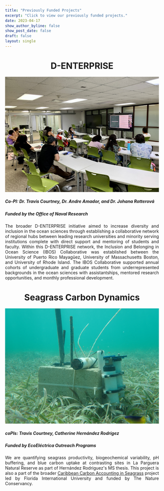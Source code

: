 ```yaml
---
title: "Previously Funded Projects"
excerpt: "Click to view our previously funded projects."
date: 2023-04-17
show_author_byline: false
show_post_date: false
draft: false
layout: single
---
```


<div style="text-align: center;">

# D-ENTERPRISE


<img src="D-ENTERPRISE.png" width="600"> 
</div>

<div style="text-align: justify;">

##### Co-PI: Dr. Travis Courtney, Dr. Andre Amador, and Dr. Johana Rotterová
##### Funded by the Office of Naval Research

The broader D-ENTERPRISE initiative aimed to increase diversity and inclusion in the ocean sciences through establishing a collaborative network of regional hubs between leading research universities and minority serving institutions complete with direct support and mentoring of students and faculty. Within this D-ENTERPRISE network, the Inclusion and Belonging in Ocean Science (IBOS) Collaborative was established between the University of Puerto Rico Mayagüez, University of Massachusetts Boston, and University of Rhode Island. The IBOS Collaborative supported annual cohorts of undergraduate and graduate students from underrepresented backgrounds in the ocean sciences with assistantships, mentored research opportunities, and monthly professional development.    

</div>

<div style="text-align: center;">

# Seagrass Carbon Dynamics


<img src="featured-hex.png" width="600"> 
</div>

<div style="text-align: justify;">

##### coPIs: Travis Courtney, Catherine Hernández Rodrigez
##### Funded by EcoEléctrica Outreach Programs

We are quantifying seagrass productivity, biogeochemical variability, pH buffering, and blue carbon uptake at contrasting sites in La Parguera Natural Reserve as part of Hernández Rodriguez's MS thesis. This project is also a part of the broader [Caribbean Carbon Accounting in Seagrass](https://seagrass.fiu.edu/caricas.htm) project led by Florida International University and funded by The Nature Conservancy.

</div>
